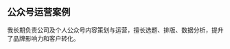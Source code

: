## 公众号运营案例

我长期负责公司及个人公众号内容策划与运营，擅长选题、排版、数据分析，提升了品牌影响力和客户转化。

<script setup>
import GridCard from '../.vitepress/components/GridCard.vue'
const items = [
  {
    image: '/img/C.png',
    title: '爆款推文：家装避坑指南',
    desc: '实用干货，帮助业主避开装修常见误区，阅读量破万。',
    link: 'https://mp.weixin.qq.com/s/xxxxxx'
  },
  {
    image: '/img/C.png',
    title: '年度总结：内容运营数据复盘',
    desc: '复盘全年公众号内容运营策略与数据，助力团队持续增长。',
    link: 'https://mp.weixin.qq.com/s/yyyyyy'
  },
  {
    image: '/img/C.png',
    title: '网页跳转演示',
    desc: '点击卡片直接跳转到网页。',
    link: 'https://www.bilibili.com/video/BV1UBJtzfEHS/' // 这里填你要跳转的网页链接
  }
]
</script>

<GridCard :items="items" />

